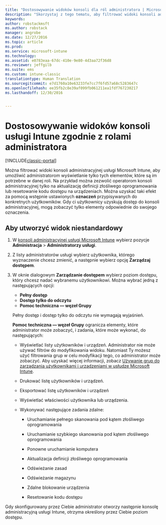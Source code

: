 ```yaml
---
title: "Dostosowywanie widoków konsoli dla ról administratora | Microsoft Docs"
description: "Skorzystaj z tego tematu, aby filtrować widoki konsoli administracyjnej usługi Intune i umożliwić administratorom wyświetlanie tylko tych elementów, które są im potrzebne w danej roli."
keywords: 
author: robstackmsft
ms.author: robstack
manager: angrobe
ms.date: 12/27/2016
ms.topic: article
ms.prod: 
ms.service: microsoft-intune
ms.technology: 
ms.assetid: e0783eaa-67dc-410e-9e80-4d3aa72f36d8
ms.reviewer: jeffgilb
ms.suite: ems
ms.custom: intune-classic
translationtype: Human Translation
ms.sourcegitcommit: e7d1760a10e63233fe7cc7f6fd57a68c5283647c
ms.openlocfilehash: ee35fb2c8e39af099fb061211ea1fdf767230217
ms.lasthandoff: 12/30/2016


---
```


# <a name="customize-intune-console-views-according-to-admin-roles"></a>Dostosowywanie widoków konsoli usługi Intune zgodnie z rolami administratora

[!INCLUDE[classic-portal](../includes/classic-portal.md)]

Można filtrować widoki konsoli administracyjnej usługi Microsoft Intune, aby umożliwić administratorom wyświetlanie tylko tych elementów, które są im potrzebne w danej roli. Na przykład można zezwolić operatorom konsoli administracyjnej tylko na aktualizację definicji złośliwego oprogramowania lub resetowanie kodu dostępu na urządzeniach. Można uzyskać taki efekt za pomocą wstępnie ustawionych **oznaczeń** przypisywanych do konkretnych użytkowników. Gdy ci użytkownicy uzyskują dostęp do konsoli administracyjnej, mogą zobaczyć tylko elementy odpowiednie do swojego oznaczenia.

## <a name="to-create-a-custom-view"></a>Aby utworzyć widok niestandardowy

1.  W [konsoli administracyjnej usługi Microsoft Intune](https://manage.microsoft.com) wybierz pozycje **Administracja** &gt; **Administratorzy usługi**.

2.  Z listy administratorów usługi wybierz użytkownika, którego wyznaczenie chcesz zmienić, a następnie wybierz opcję **Zarządzaj dostępem**.

3.  W oknie dialogowym **Zarządzanie dostępem** wybierz poziom dostępu, który chcesz nadać wybranemu użytkownikowi. Można wybrać jedną z następujących opcji:

    -   **Pełny dostęp**
    -   **Dostęp tylko do odczytu**
    -   **Pomoc techniczna — węzeł Grupy**

    Pełny dostęp i dostęp tylko do odczytu nie wymagają wyjaśnień. <!--- **Helpdesk - Groups Node** allows users to choose from one of the following designations that provide custom levels of access to the Intune admin console:--->

    **Pomoc techniczna — węzeł Grupy** ogranicza elementy, które administrator może zobaczyć, i zadania, które może wykonać, do następujących:

    -   Wyświetlać listy użytkowników i urządzeń. Administrator nie może używać filtrów do modyfikowania widoku. Natomiast Ty możesz użyć filtrowania grup w celu modyfikacji tego, co administrator może zobaczyć. Aby uzyskać więcej informacji, zobacz [Używanie grup do zarządzania użytkownikami i urządzeniami w usłudze Microsoft Intune](use-groups-to-manage-users-and-devices-with-microsoft-intune.md).

    -   Drukować listę użytkowników i urządzeń.

    -   Eksportować listę użytkowników i urządzeń

    -   Wyświetlać właściwości użytkownika lub urządzenia.

    -   Wykonywać następujące zadania zdalne:

        -   Uruchamianie pełnego skanowania pod kątem złośliwego oprogramowania

        -   Uruchamianie szybkiego skanowania pod kątem złośliwego oprogramowania

        -   Ponowne uruchamianie komputera

        -   Aktualizacja definicji złośliwego oprogramowania

        -   Odświeżanie zasad

        -   Odświeżanie magazynu

        -   Zdalne blokowanie urządzenia

        -   Resetowanie kodu dostępu

Gdy skonfigurowany przez Ciebie administrator otworzy następnie konsolę administracyjną usługi Intune, otrzyma określony przez Ciebie poziom dostępu.

